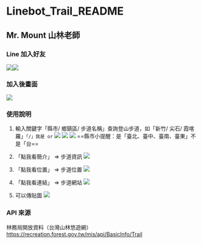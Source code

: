 # Linebot_Trail_README

## Mr. Mount 山林老師

### Line 加入好友
![](https://i.imgur.com/oO75AXB.png)![](https://i.imgur.com/KZwKZdC.png)

### 加入後畫面
![](https://i.imgur.com/Xfl0d0v.png)

### 使用說明
1. 輸入關鍵字「縣市/ 鄉鎮區/ 步道名稱」查詢登山步道，如「新竹/ 尖石/ 霞喀羅」`「/」我是 or`
![](https://i.imgur.com/kY6XCpx.png)
![](https://i.imgur.com/sFwhEDs.png)
![](https://i.imgur.com/7g6JbKG.png)
==縣市小提醒：是「臺北、臺中、臺南、臺東」不是「台==

2. 「點我看簡介」 => 步道資訊 
![](https://i.imgur.com/mNzgae0.png)

3. 「點我看位置」 => 步道位置 
![](https://i.imgur.com/X3nAYCK.png)

4. 「點我看連結」 => 步道網站 
![](https://i.imgur.com/b926Ou4.png)

5. 可以傳貼圖 
![](https://i.imgur.com/NUeq2l3.png)



### API 來源
林務局開放資料（台灣山林悠遊網）
https://recreation.forest.gov.tw/mis/api/BasicInfo/Trail